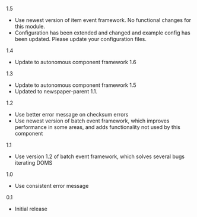 1.5
* Use newest version of item event framework. No functional changes for this module.
* Configuration has been extended and changed and example config has been updated. Please update your configuration files.

1.4
* Update to autonomous component framework 1.6

1.3
* Update to autonomous component framework 1.5
* Updated to newspaper-parent 1.1.

1.2
* Use better error message on checksum errors
* Use newest version of batch event framework, which improves performance in some areas, and adds functionality not used by this component

1.1
* Use version 1.2 of batch event framework, which solves several bugs iterating DOMS

1.0
* Use consistent error message

0.1
* Initial release


